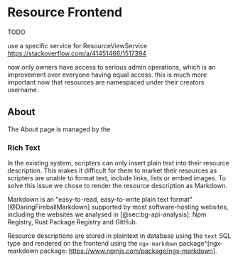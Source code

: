 # Resource Frontend

TODO

use a specific service for ResourceViewService https://stackoverflow.com/a/41451466/1517394

now only owners have access to serious admin operations, which is an improvement over everyone having equal access. this is much more important now that resources are namespaced under their creators username.



## About

The About page is managed by the

### Rich Text

In the existing system, scripters can only insert plain text into their resource description. This makes it difficult for them to market their resources as scripters are unable to format text, include links, lists or embed images. To solve this issue we chose to render the resource description as Markdown.

Markdown is an "easy-to-read, easy-to-write plain text format" [@DaringFireballMarkdown] supported by most software-hosting websites, including the websites we analysed in [@sec:bg-api-analysis]: Npm Registry, Rust Package Registry and GitHub.

Resource descriptions are stored in plaintext in database using the `text` SQL type and rendered on the frontend using the `ngx-markdown` package^[ngx-markdown package: https://www.npmjs.com/package/ngx-markdown].
